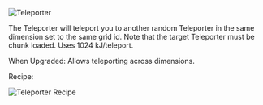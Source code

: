 ![Teleporter](https://i.imgur.com/DOMH72D.png?1)

The Teleporter will teleport you to another random Teleporter in the same dimension set to the same grid id. Note that the target Teleporter must be chunk loaded. Uses 1024 kJ/teleport.

When Upgraded: Allows teleporting across dimensions.

Recipe:

![Teleporter Recipe](https://i.imgur.com/z3rtn2u.png?1)